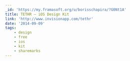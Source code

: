 ```yaml
---
_id: 'https://my.framasoft.org/u/borisschapira/?G0Nt1A'
title: TETHR – iOS Design Kit
link: 'http://www.invisionapp.com/tethr'
date: '2014-09-09'
tags:
    - design
    - free
    - ios
    - kit
    - sharemarks
---
```


<div class="markdown"><p></p></div>
